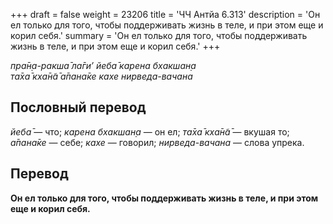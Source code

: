 +++
draft = false
weight = 23206
title = 'ЧЧ Антйа 6.313'
description = 'Он ел только для того, чтобы поддерживать жизнь в теле, и при этом еще и корил себя.'
summary = 'Он ел только для того, чтобы поддерживать жизнь в теле, и при этом еще и корил себя.'
+++

_пра̄н̣а-ракша̄ ла̄ги’ йеба̄ карена бхакшан̣а  
та̄ха̄ кха̄н̃а̄ а̄пана̄ке кахе нирведа-вачана_

## Пословный перевод

_йеба̄_ — что; _карена_ _бхакшан̣а_ — он ел; _та̄ха̄_ _кха̄н̃а̄_ — вкушая то; _а̄пана̄ке_ — себе; _кахе_ — говорил; _нирведа_\-_вачана_ — слова упрека.

## Перевод

**Он ел только для того, чтобы поддерживать жизнь в теле, и при этом еще и корил себя.**
